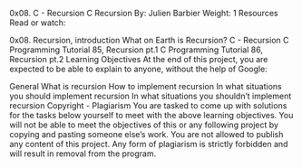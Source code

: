 0x08. C - Recursion
C
Recursion
 By: Julien Barbier
 Weight: 1
Resources
Read or watch:

0x08. Recursion, introduction
What on Earth is Recursion?
C - Recursion
C Programming Tutorial 85, Recursion pt.1
C Programming Tutorial 86, Recursion pt.2
Learning Objectives
At the end of this project, you are expected to be able to explain to anyone, without the help of Google:

General
What is recursion
How to implement recursion
In what situations you should implement recursion
In what situations you shouldn’t implement recursion
Copyright - Plagiarism
You are tasked to come up with solutions for the tasks below yourself to meet with the above learning objectives.
You will not be able to meet the objectives of this or any following project by copying and pasting someone else’s work.
You are not allowed to publish any content of this project.
Any form of plagiarism is strictly forbidden and will result in removal from the program.
